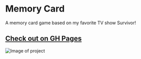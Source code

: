# Memory Card

A memory card game based on my favorite TV show Survivor!

## [Check out on GH Pages](https://imouth.github.io/Memory-Card/)

![Image of project](card-game.gif)
